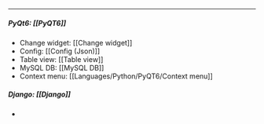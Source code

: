 
___
##### PyQt6: [[PyQT6]]
- Change widget: [[Change widget]]
- Config: [[Config (Json)]]
- Table view: [[Table view]]
- MySQL DB: [[MySQL DB]]
- Context menu: [[Languages/Python/PyQT6/Context menu]] 

##### Django: [[Django]]
- 